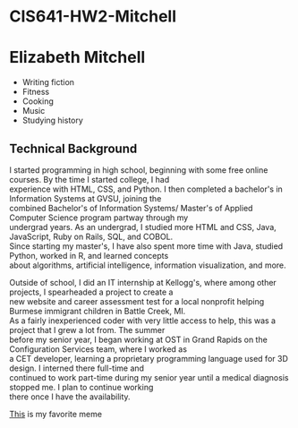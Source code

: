 # CIS641-HW2-Mitchell
# Elizabeth Mitchell 

* Writing fiction
* Fitness
* Cooking
* Music
* Studying history

## Technical Background

I started programming in high school, beginning with some free online courses. By the time I started college, I had  
experience with HTML, CSS, and Python. I then completed a bachelor's in Information Systems at GVSU, joining the  
combined Bachelor's of Information Systems/ Master's of Applied Computer Science program partway through my   
undergrad years. As an undergrad, I studied more HTML and CSS, Java, JavaScript, Ruby on Rails, SQL, and COBOL.  
Since starting my master's, I have also spent more time with Java, studied Python, worked in R, and learned concepts  
about algorithms, artificial intelligence, information visualization, and more.  
  
Outside of school, I did an IT internship at Kellogg's, where among other projects, I spearheaded a project to create a  
new website and career assessment test for a local nonprofit helping Burmese immigrant children in Battle Creek, MI.  
As a fairly inexperienced coder with very little access to help, this was a project that I grew a lot from. The summer  
before my senior year, I began working at OST in Grand Rapids on the Configuration Services team, where I worked as  
a CET developer, learning a proprietary programming language used for 3D design. I interned there full-time and  
continued to work part-time during my senior year until a medical diagnosis stopped me. I plan to continue working  
there once I have the availability.

[This](https://i.pinimg.com/736x/06/8f/81/068f810d1df98af946ea111db56bccae.jpg) is my favorite meme


